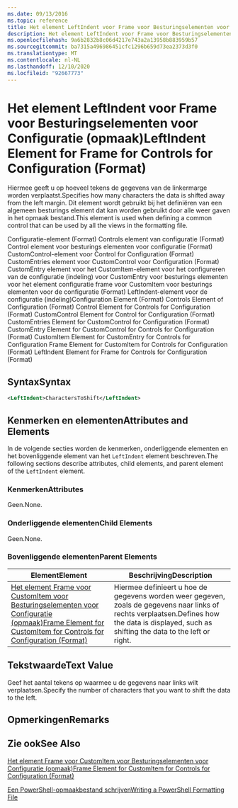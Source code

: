 ```yaml
---
ms.date: 09/13/2016
ms.topic: reference
title: Het element LeftIndent voor Frame voor Besturingselementen voor Configuratie (opmaak)
description: Het element LeftIndent voor Frame voor Besturingselementen voor Configuratie (opmaak)
ms.openlocfilehash: 9a6b2832b8c06d4217e743a2a13958b883959b57
ms.sourcegitcommit: ba7315a496986451cfc1296b659d73ea2373d3f0
ms.translationtype: MT
ms.contentlocale: nl-NL
ms.lasthandoff: 12/10/2020
ms.locfileid: "92667773"
---
```

# <a name="leftindent-element-for-frame-for-controls-for-configuration-format"></a><span data-ttu-id="895e3-103">Het element LeftIndent voor Frame voor Besturingselementen voor Configuratie (opmaak)</span><span class="sxs-lookup"><span data-stu-id="895e3-103">LeftIndent Element for Frame for Controls for Configuration (Format)</span></span>

<span data-ttu-id="895e3-104">Hiermee geeft u op hoeveel tekens de gegevens van de linkermarge worden verplaatst.</span><span class="sxs-lookup"><span data-stu-id="895e3-104">Specifies how many characters the data is shifted away from the left margin.</span></span> <span data-ttu-id="895e3-105">Dit element wordt gebruikt bij het definiëren van een algemeen besturings element dat kan worden gebruikt door alle weer gaven in het opmaak bestand.</span><span class="sxs-lookup"><span data-stu-id="895e3-105">This element is used when defining a common control that can be used by all the views in the formatting file.</span></span>

<span data-ttu-id="895e3-106">Configuratie-element (Format) Controls element van configuratie (Format) Control element voor besturings elementen voor configuratie (Format) CustomControl-element voor Control for Configuration (Format) CustomEntries element voor CustomControl voor Configuration (Format) CustomEntry element voor het CustomItem-element voor het configureren van de configuratie (indeling) voor CustomEntry voor besturings elementen voor het element configuratie frame voor CustomItem voor besturings elementen voor de configuratie (Format) LeftIndent-element voor de configuratie (indeling)</span><span class="sxs-lookup"><span data-stu-id="895e3-106">Configuration Element (Format) Controls Element of Configuration (Format) Control Element for Controls for Configuration (Format) CustomControl Element for Control for Configuration (Format) CustomEntries Element for CustomControl for Configuration (Format) CustomEntry Element for CustomControl for Controls for Configuration (Format) CustomItem Element for CustomEntry for Controls for Configuration Frame Element for CustomItem for Controls for Configuration (Format) LeftIndent Element for Frame for Controls for Configuration (Format)</span></span>

## <a name="syntax"></a><span data-ttu-id="895e3-107">Syntax</span><span class="sxs-lookup"><span data-stu-id="895e3-107">Syntax</span></span>

```xml
<LeftIndent>CharactersToShift</LeftIndent>
```

## <a name="attributes-and-elements"></a><span data-ttu-id="895e3-108">Kenmerken en elementen</span><span class="sxs-lookup"><span data-stu-id="895e3-108">Attributes and Elements</span></span>

<span data-ttu-id="895e3-109">In de volgende secties worden de kenmerken, onderliggende elementen en het bovenliggende element van het `LeftIndent` element beschreven.</span><span class="sxs-lookup"><span data-stu-id="895e3-109">The following sections describe attributes, child elements, and parent element of the `LeftIndent` element.</span></span>

### <a name="attributes"></a><span data-ttu-id="895e3-110">Kenmerken</span><span class="sxs-lookup"><span data-stu-id="895e3-110">Attributes</span></span>

<span data-ttu-id="895e3-111">Geen.</span><span class="sxs-lookup"><span data-stu-id="895e3-111">None.</span></span>

### <a name="child-elements"></a><span data-ttu-id="895e3-112">Onderliggende elementen</span><span class="sxs-lookup"><span data-stu-id="895e3-112">Child Elements</span></span>

<span data-ttu-id="895e3-113">Geen.</span><span class="sxs-lookup"><span data-stu-id="895e3-113">None.</span></span>

### <a name="parent-elements"></a><span data-ttu-id="895e3-114">Bovenliggende elementen</span><span class="sxs-lookup"><span data-stu-id="895e3-114">Parent Elements</span></span>

|<span data-ttu-id="895e3-115">Element</span><span class="sxs-lookup"><span data-stu-id="895e3-115">Element</span></span>|<span data-ttu-id="895e3-116">Beschrijving</span><span class="sxs-lookup"><span data-stu-id="895e3-116">Description</span></span>|
|-------------|-----------------|
|[<span data-ttu-id="895e3-117">Het element Frame voor CustomItem voor Besturingselementen voor Configuratie (opmaak)</span><span class="sxs-lookup"><span data-stu-id="895e3-117">Frame Element for CustomItem for Controls for Configuration (Format)</span></span>](./frame-element-for-customitem-for-controls-for-configuration-format.md)|<span data-ttu-id="895e3-118">Hiermee definieert u hoe de gegevens worden weer gegeven, zoals de gegevens naar links of rechts verplaatsen.</span><span class="sxs-lookup"><span data-stu-id="895e3-118">Defines how the data is displayed, such as shifting the data to the left or right.</span></span>|

## <a name="text-value"></a><span data-ttu-id="895e3-119">Tekstwaarde</span><span class="sxs-lookup"><span data-stu-id="895e3-119">Text Value</span></span>

<span data-ttu-id="895e3-120">Geef het aantal tekens op waarmee u de gegevens naar links wilt verplaatsen.</span><span class="sxs-lookup"><span data-stu-id="895e3-120">Specify the number of characters that you want to shift the data to the left.</span></span>

## <a name="remarks"></a><span data-ttu-id="895e3-121">Opmerkingen</span><span class="sxs-lookup"><span data-stu-id="895e3-121">Remarks</span></span>

## <a name="see-also"></a><span data-ttu-id="895e3-122">Zie ook</span><span class="sxs-lookup"><span data-stu-id="895e3-122">See Also</span></span>

[<span data-ttu-id="895e3-123">Het element Frame voor CustomItem voor Besturingselementen voor Configuratie (opmaak)</span><span class="sxs-lookup"><span data-stu-id="895e3-123">Frame Element for CustomItem for Controls for Configuration (Format)</span></span>](./frame-element-for-customitem-for-controls-for-configuration-format.md)

[<span data-ttu-id="895e3-124">Een PowerShell-opmaakbestand schrijven</span><span class="sxs-lookup"><span data-stu-id="895e3-124">Writing a PowerShell Formatting File</span></span>](./writing-a-powershell-formatting-file.md)
